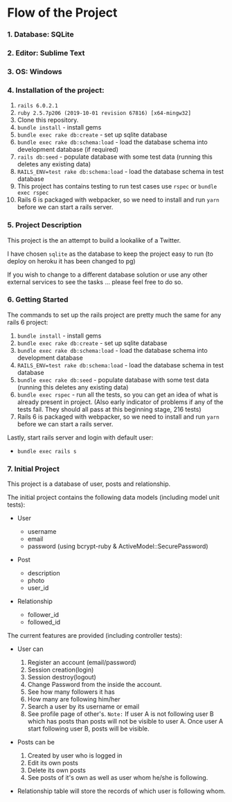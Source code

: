 # Flow of the Project

### 1. Database: SQLite

### 2. Editor: Sublime Text

### 3. OS: Windows

### 4. Installation of the project:
1. `rails 6.0.2.1`
1. `ruby 2.5.7p206 (2019-10-01 revision 67816) [x64-mingw32]` 
1. Clone this repository.
1. `bundle install` - install gems
1. `bundle exec rake db:create` - set up sqlite database
1. `bundle exec rake db:schema:load` - load the database schema into development database (if required)
1. `rails db:seed` - populate database with some test data (running this deletes any existing data)
1. `RAILS_ENV=test rake db:schema:load` - load the database schema in test database
1. This project has contains testing to run test cases use `rspec` or `bundle exec rspec`
1. Rails 6 is packaged with webpacker, so we need to install and run `yarn` before we can start a rails server.

### 5. Project Description
This project is the an attempt to build a lookalike of a Twitter.

I have chosen `sqlite` as the database to keep the project easy to run (to deploy on heroku it has been changed to pg)

If you wish to change to a different database solution or use any other external services to see the tasks ... please feel free to do so.

### 6. Getting Started

The commands to set up the rails project are pretty much the same for any rails 6 project:
1. `bundle install` - install gems
1. `bundle exec rake db:create` - set up sqlite database
1. `bundle exec rake db:schema:load` - load the database schema into development database
1. `RAILS_ENV=test rake db:schema:load` - load the database schema in test database
1. `bundle exec rake db:seed` - populate database with some test data (running this deletes any existing data)
1. `bundle exec rspec` - run all the tests, so you can get an idea of what is already present in project. (Also early indicator of problems if any of the tests fail. They should all pass at this beginning stage, 216 tests)
1. Rails 6 is packaged with webpacker, so we need to install and run `yarn` before we can start a rails server.

Lastly, start rails server and login with default user:
* `bundle exec rails s`


### 7. Initial Project
This project is a database of user, posts and relationship.

The initial project contains the following data models (including model unit tests):
* User 
  * username
  * email
  * password (using bcrypt-ruby & ActiveModel::SecurePassword)

* Post
  * description
  * photo
  * user_id

* Relationship
  * follower_id
  * followed_id

The current features are provided (including controller tests):
* User can 
	1. Register an account (email/password) 
	2. Session creation(login)
	3. Session destroy(logout)
	4. Change Password from the inside the account.
	5. See how many followers it has
	6. How many are following him/her
	7. Search a user by its username or email
	8. See profile page of other's.
	`Note:` If user A is not following user B which has posts than posts will not be visible to user A. Once user A start following user B, posts will be visible.

* Posts can be 
	1. Created by user who is logged in
	2. Edit its own posts 
	3. Delete its own posts
	4. See posts of it's own as well as user whom he/she is following.

* Relationship table will store the records of which user is following whom.
